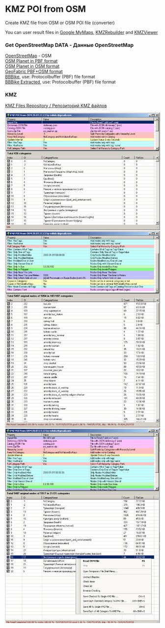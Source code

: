 # KMZ POI from OSM
Create KMZ file from OSM or OSM POI file (converter)   

You can user result files in [Google MyMaps](https://www.google.com/maps/d/), [KMZRebuilder](https://github.com/dkxce/KMZRebuilder) and [KMZViewer](https://github.com/dkxce/KMZViewer)

### Get OpenStreetMap DATA - Данные OpenStreetMap

[OpenStreetMap](https://www.openstreetmap.org/export) - OSM        
[OSM Planet in PBF format](https://planet.openstreetmap.org/pbf/)     
[OSM Planet in OSM format](https://planet.openstreetmap.org/planet/)    
[GeoFabric PBF+OSM format](https://download.geofabrik.de/)    
[BBBike](https://extract.bbbike.org/), use:  Protocolbuffer (PBF) file format       
[BBBike Extracted](https://download.bbbike.org/osm/extract/), use:  Protocolbuffer (PBF) file format   

### KMZ

[KMZ Files Repository / Репозиторий KMZ файлов](https://github.com/dkxce/KMZ_FILES)     

<img src="window.png"/>
<img src="window2.png"/>
<img src="window3.png"/>
